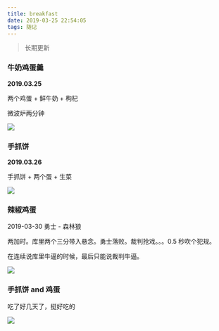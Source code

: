 ```yaml
---
title: breakfast
date: 2019-03-25 22:54:05
tags: 随记
---
```


> 长期更新

### 牛奶鸡蛋羹

**2019.03.25**

两个鸡蛋 + 鲜牛奶 + 枸杞 

微波炉两分钟


![](https://beer-1256523277.cos.ap-shanghai.myqcloud.com/beer/blog/breakfast/breakfast_20190325.jpeg
)


<!--more-->


### 手抓饼

**2019.03.26**

手抓饼  + 两个蛋  + 生菜

![](https://beer-1256523277.cos.ap-shanghai.myqcloud.com/beer/blog/breakfast/breakfast_20190326.jpeg
)

### 辣椒鸡蛋

2019-03-30 勇士 - 森林狼

两加时。库里两个三分带入悬念。勇士落败。裁判抢戏。。。0.5 秒吹个犯规。


在连续说库里牛逼的时候，最后只能说裁判牛逼。

![](https://beer-1256523277.cos.ap-shanghai.myqcloud.com/beer/blog/breakfast_20190330.jpg
)

### 手抓饼 and 鸡蛋

吃了好几天了，挺好吃的

![](https://beer-1256523277.cos.ap-shanghai.myqcloud.com/beer/blog/20190417.jpeg
)